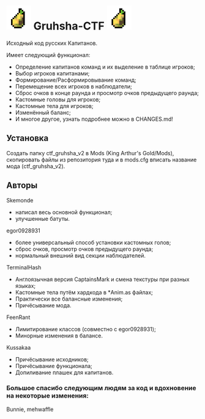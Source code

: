 # ![grusha](Sprites/grusha.png) Gruhsha-CTF ![grusha](Sprites/grusha.png)
Исходный код русских Капитанов.

Имеет следующий функционал:
* Определение капитанов команд и их выделение в таблице игроков;
* Выбор игроков капитанами;
* Формирование/Расформировывание команд;
* Перемещение всех игроков в наблюдатели;
* Сброс очков в конце раунда и просмотр очков предыдущего раунда;
* Кастомные головы для игроков;
* Кастомные тела для игроков;
* Изменённый баланс;
* И многое другое, узнать подробнее можно в CHANGES.md!

## Установка
Создать папку ctf_gruhsha_v2 в Mods (King Arthur's Gold/Mods), скопировать файлы из репозитория туда и в mods.cfg вписать название мода (ctf_gruhsha_v2).

## Авторы
Skemonde
* написал весь основной функционал;
* улучшенные батуты.

egor0928931
* более универсальный способ установки кастомных голов;
* сброс очков, просмотр очков предыдущего раунда;
* нормальный внешний вид секции наблюдателей.

TerminalHash
* Англоязычная версия CaptainsMark и смена текстуры при разных языках;
* Кастомные тела путём хардкода в *Anim.as файлах;
* Практически все балансные изменения;
* Причёсывание мода.

FeenRant
* Лимитирование классов (совместно с egor0928931);
* Минорные изменения в балансе.

Kussakaa
* Причёсывание исходников;
* Причёсывание функционала;
* Допиливание плашек для капитанов.

### Большое спасибо следующим людям за код и вдохновение на некоторые изменения:
Bunnie, mehwaffle

